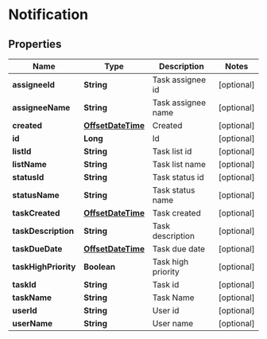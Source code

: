 
# Notification

## Properties
Name | Type | Description | Notes
------------ | ------------- | ------------- | -------------
**assigneeId** | **String** | Task assignee id |  [optional]
**assigneeName** | **String** | Task assignee name |  [optional]
**created** | [**OffsetDateTime**](OffsetDateTime.md) | Created |  [optional]
**id** | **Long** | Id |  [optional]
**listId** | **String** | Task list id |  [optional]
**listName** | **String** | Task list name |  [optional]
**statusId** | **String** | Task status id |  [optional]
**statusName** | **String** | Task status name |  [optional]
**taskCreated** | [**OffsetDateTime**](OffsetDateTime.md) | Task created |  [optional]
**taskDescription** | **String** | Task description |  [optional]
**taskDueDate** | [**OffsetDateTime**](OffsetDateTime.md) | Task due date |  [optional]
**taskHighPriority** | **Boolean** | Task high priority |  [optional]
**taskId** | **String** | Task id |  [optional]
**taskName** | **String** | Task Name |  [optional]
**userId** | **String** | User id |  [optional]
**userName** | **String** | User name |  [optional]



